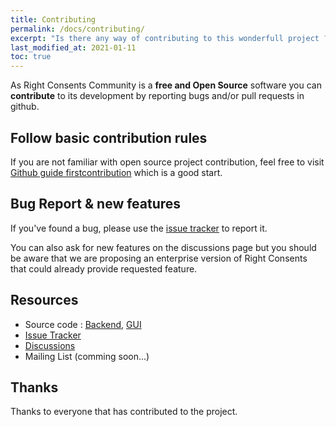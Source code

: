 ```yaml
---
title: Contributing
permalink: /docs/contributing/
excerpt: "Is there any way of contributing to this wonderfull project ?"
last_modified_at: 2021-01-11
toc: true
---
```


As Right Consents Community is a **free and Open Source** software you can **contribute** to its development by reporting bugs and/or pull requests in github.

## Follow basic contribution rules 

If you are not familiar with open source project contribution, feel free to visit [Github guide firstcontribution](https://firstcontributions.github.io/) which is a good start.

## Bug Report & new features

If you've found a bug, please use the [issue tracker](https://github.com/fairandsmart/right-consents/issues) to report it. 

You can also ask for new features on the discussions page but you should be aware that we are proposing an enterprise version of Right Consents that could already provide requested feature.

## Resources

- Source code : [Backend](https://github.com/fairandsmart/consent-manager-back), [GUI](https://github.com/fairandsmart/consent-manager-gui)
- [Issue Tracker](https://github.com/fairandsmart/right-consents/issues)
- [Discussions](https://github.com/fairandsmart/right-consents/discussions)
- Mailing List (comming soon...)

## Thanks

Thanks to everyone that has contributed to the project.

